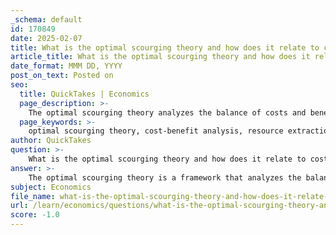 ```yaml
---
_schema: default
id: 170849
date: 2025-02-07
title: What is the optimal scourging theory and how does it relate to cost-benefit analysis?
article_title: What is the optimal scourging theory and how does it relate to cost-benefit analysis?
date_format: MMM DD, YYYY
post_on_text: Posted on
seo:
  title: QuickTakes | Economics
  page_description: >-
    The optimal scourging theory analyzes the balance of costs and benefits in resource extraction, focusing on maximizing net benefits where marginal benefit equals marginal cost. It relates to cost-benefit analysis, which evaluates total expected costs versus benefits to ensure favorable outcomes in resource allocation.
  page_keywords: >-
    optimal scourging theory, cost-benefit analysis, resource extraction, marginal benefit, marginal cost, net benefits, resource management, agricultural decision-making, efficiency, decision-making frameworks
author: QuickTakes
question: >-
    What is the optimal scourging theory and how does it relate to cost-benefit analysis?
answer: >-
    The optimal scourging theory is a framework that analyzes the balance between the costs and benefits associated with resource extraction or utilization, particularly in physical or biological systems. This theory emphasizes the importance of maximizing net benefits, which is defined as the difference between the benefits gained from a resource and the costs incurred in obtaining it. The optimal point is achieved when the marginal benefit equals the marginal cost, which can be mathematically represented as:\n\n$$\n\text{Marginal Benefit} = \text{Marginal Cost}\n$$\n\nIn practical terms, this means that decision-makers should continue to extract or utilize resources until the additional benefit gained from the last unit of resource equals the cost of obtaining that unit. For example, in agriculture, a farmer might determine the optimal amount of fertilizer to apply by weighing the additional crop yield it produces against the cost of the fertilizer.\n\nThe relationship between optimal scourging theory and cost-benefit analysis is significant. Cost-benefit analysis is a systematic approach used to evaluate the total expected costs versus the total expected benefits of a project or decision. The goal of cost-benefit analysis is to ensure that the benefits exceed the costs, leading to favorable outcomes. Both frameworks share the objective of maximizing net benefits and involve careful planning and execution in resource management.\n\nIn summary, optimal scourging theory provides a theoretical foundation for understanding how to achieve the most efficient allocation of resources, while cost-benefit analysis serves as a practical tool for evaluating decisions based on that theory. Together, they guide decision-makers in resource allocation, ensuring that the benefits derived from resource use justify the associated costs.
subject: Economics
file_name: what-is-the-optimal-scourging-theory-and-how-does-it-relate-to-costbenefit-analysis.md
url: /learn/economics/questions/what-is-the-optimal-scourging-theory-and-how-does-it-relate-to-costbenefit-analysis
score: -1.0
---
```


&nbsp;